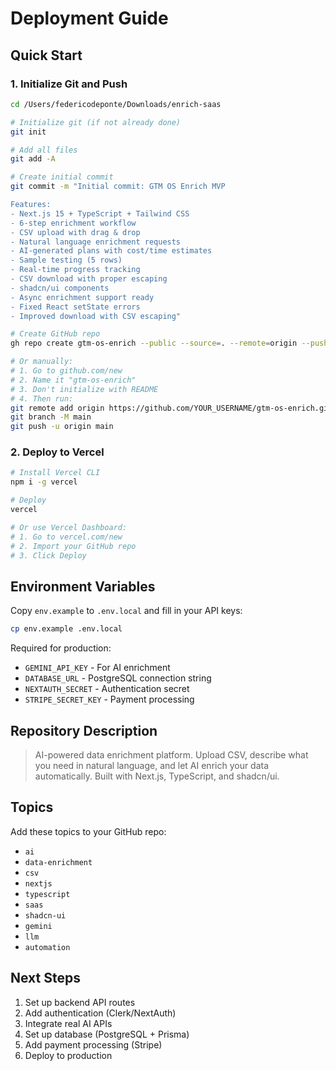 # Deployment Guide

## Quick Start

### 1. Initialize Git and Push

```bash
cd /Users/federicodeponte/Downloads/enrich-saas

# Initialize git (if not already done)
git init

# Add all files
git add -A

# Create initial commit
git commit -m "Initial commit: GTM OS Enrich MVP

Features:
- Next.js 15 + TypeScript + Tailwind CSS
- 6-step enrichment workflow
- CSV upload with drag & drop  
- Natural language enrichment requests
- AI-generated plans with cost/time estimates
- Sample testing (5 rows)
- Real-time progress tracking
- CSV download with proper escaping
- shadcn/ui components
- Async enrichment support ready
- Fixed React setState errors
- Improved download with CSV escaping"

# Create GitHub repo
gh repo create gtm-os-enrich --public --source=. --remote=origin --push

# Or manually:
# 1. Go to github.com/new
# 2. Name it "gtm-os-enrich"
# 3. Don't initialize with README
# 4. Then run:
git remote add origin https://github.com/YOUR_USERNAME/gtm-os-enrich.git
git branch -M main
git push -u origin main
```

### 2. Deploy to Vercel

```bash
# Install Vercel CLI
npm i -g vercel

# Deploy
vercel

# Or use Vercel Dashboard:
# 1. Go to vercel.com/new
# 2. Import your GitHub repo
# 3. Click Deploy
```

## Environment Variables

Copy `env.example` to `.env.local` and fill in your API keys:

```bash
cp env.example .env.local
```

Required for production:
- `GEMINI_API_KEY` - For AI enrichment
- `DATABASE_URL` - PostgreSQL connection string
- `NEXTAUTH_SECRET` - Authentication secret
- `STRIPE_SECRET_KEY` - Payment processing

## Repository Description

> AI-powered data enrichment platform. Upload CSV, describe what you need in natural language, and let AI enrich your data automatically. Built with Next.js, TypeScript, and shadcn/ui.

## Topics

Add these topics to your GitHub repo:
- `ai`
- `data-enrichment`
- `csv`
- `nextjs`
- `typescript`
- `saas`
- `shadcn-ui`
- `gemini`
- `llm`
- `automation`

## Next Steps

1. Set up backend API routes
2. Add authentication (Clerk/NextAuth)
3. Integrate real AI APIs
4. Set up database (PostgreSQL + Prisma)
5. Add payment processing (Stripe)
6. Deploy to production
